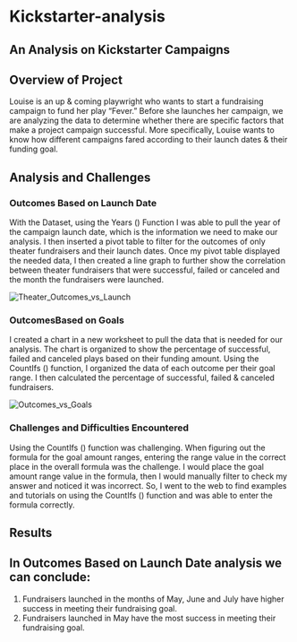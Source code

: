 # Kickstarter-analysis
## An Analysis on Kickstarter Campaigns
## Overview of Project
Louise is an up & coming playwright who wants to start a fundraising campaign to fund her play “Fever.” Before she launches her campaign, we are analyzing the data to determine whether there are specific factors that make a project campaign successful. More specifically, Louise wants to know how different campaigns fared according to their launch dates & their funding goal. 

## Analysis and Challenges
### Outcomes Based on Launch Date
With the Dataset, using the Years () Function I was able to pull the year of the campaign launch date, which is the information we need to make our analysis. I then inserted a pivot table to filter for the outcomes of only theater fundraisers and their launch dates. Once my pivot table displayed the needed data, I then created a line graph to further show the correlation between theater fundraisers that were successful, failed or canceled and the month the fundraisers were launched.

![Theater_Outcomes_vs_Launch](https://user-images.githubusercontent.com/81998045/115982292-e6f59200-a567-11eb-93bc-92bb29df8a0c.png)

### OutcomesBased on Goals
I created a chart in a new worksheet to pull the data that is needed for our analysis. The chart is organized to show the percentage of successful, failed and canceled plays based on their funding amount. Using the CountIfs () function, I organized the data of each outcome per their goal range. I then calculated the percentage of successful, failed & canceled fundraisers.

![Outcomes_vs_Goals](https://user-images.githubusercontent.com/81998045/115982321-2c19c400-a568-11eb-8664-8b345993f286.png)


### Challenges and Difficulties Encountered
Using the CountIfs () function was challenging. When figuring out the formula for the goal amount ranges, entering the range value in the correct place in the overall formula was the challenge. I would place the goal amount range value in the formula, then I would manually filter to check my answer and noticed it was incorrect. So, I went to the web to find examples and tutorials on using the CountIfs () function and was able to enter the formula correctly.

## Results
## In Outcomes Based on Launch Date analysis we can conclude:
  1. Fundraisers launched in the months of May, June and July have higher success in meeting their fundraising goal.
  2. Fundraisers launched in May have the most success in meeting their fundraising goal.



